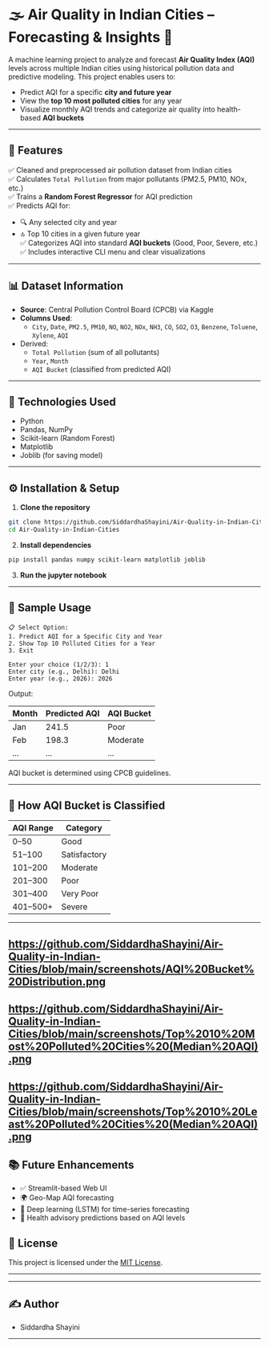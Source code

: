 # 🌫️ Air Quality in Indian Cities – Forecasting & Insights 🚦

A machine learning project to analyze and forecast **Air Quality Index (AQI)** levels across multiple Indian cities using historical pollution data and predictive modeling. This project enables users to:
- Predict AQI for a specific **city and future year**
- View the **top 10 most polluted cities** for any year
- Visualize monthly AQI trends and categorize air quality into health-based **AQI buckets**

---

## 📌 Features

✅ Cleaned and preprocessed air pollution dataset from Indian cities  
✅ Calculates `Total Pollution` from major pollutants (PM2.5, PM10, NOx, etc.)  
✅ Trains a **Random Forest Regressor** for AQI prediction  
✅ Predicts AQI for:
- 🔍 Any selected city and year
- 🔝 Top 10 cities in a given future year  
✅ Categorizes AQI into standard **AQI buckets** (Good, Poor, Severe, etc.)  
✅ Includes interactive CLI menu and clear visualizations

---

## 📊 Dataset Information

- **Source**: Central Pollution Control Board (CPCB) via Kaggle  
- **Columns Used**:
  - `City`, `Date`, `PM2.5`, `PM10`, `NO`, `NO2`, `NOx`, `NH3`, `CO`, `SO2`, `O3`, `Benzene`, `Toluene`, `Xylene`, `AQI`
- Derived:
  - `Total Pollution` (sum of all pollutants)
  - `Year`, `Month`
  - `AQI Bucket` (classified from predicted AQI)

---

## 🧠 Technologies Used

- Python
- Pandas, NumPy
- Scikit-learn (Random Forest)
- Matplotlib
- Joblib (for saving model)

---

## ⚙️ Installation & Setup

1. **Clone the repository**
```bash
git clone https://github.com/SiddardhaShayini/Air-Quality-in-Indian-Cities.git
cd Air-Quality-in-Indian-Cities
````

2. **Install dependencies**

```bash
pip install pandas numpy scikit-learn matplotlib joblib
```

3. **Run the jupyter notebook**

---

## 🧪 Sample Usage

```
📋 Select Option:
1. Predict AQI for a Specific City and Year
2. Show Top 10 Polluted Cities for a Year
3. Exit

Enter your choice (1/2/3): 1
Enter city (e.g., Delhi): Delhi
Enter year (e.g., 2026): 2026
```

Output:

| Month | Predicted AQI | AQI Bucket |
| ----- | ------------- | ---------- |
| Jan   | 241.5         | Poor       |
| Feb   | 198.3         | Moderate   |
| ...   | ...           | ...        |

AQI bucket is determined using CPCB guidelines.

---

## 🧠 How AQI Bucket is Classified

| AQI Range | Category     |
| --------- | ------------ |
| 0–50      | Good         |
| 51–100    | Satisfactory |
| 101–200   | Moderate     |
| 201–300   | Poor         |
| 301–400   | Very Poor    |
| 401–500+  | Severe       |

---
https://github.com/SiddardhaShayini/Air-Quality-in-Indian-Cities/blob/main/screenshots/AQI%20Bucket%20Distribution.png
---
https://github.com/SiddardhaShayini/Air-Quality-in-Indian-Cities/blob/main/screenshots/Top%2010%20Most%20Polluted%20Cities%20(Median%20AQI).png
---
https://github.com/SiddardhaShayini/Air-Quality-in-Indian-Cities/blob/main/screenshots/Top%2010%20Least%20Polluted%20Cities%20(Median%20AQI).png
---

## 📚 Future Enhancements

* ✅ Streamlit-based Web UI
* 🌍 Geo-Map AQI forecasting
* 🧠 Deep learning (LSTM) for time-series forecasting
* 🏥 Health advisory predictions based on AQI levels

## 📄 License

This project is licensed under the [MIT License](LICENSE).

---

-----

## ✍️ Author

- Siddardha Shayini

-----

